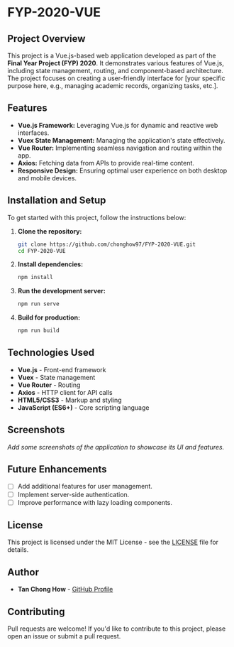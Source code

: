 # FYP-2020-VUE

## Project Overview

This project is a Vue.js-based web application developed as part of the **Final Year Project (FYP) 2020**. It demonstrates various features of Vue.js, including state management, routing, and component-based architecture. The project focuses on creating a user-friendly interface for [your specific purpose here, e.g., managing academic records, organizing tasks, etc.].

## Features

- **Vue.js Framework:** Leveraging Vue.js for dynamic and reactive web interfaces.
- **Vuex State Management:** Managing the application's state effectively.
- **Vue Router:** Implementing seamless navigation and routing within the app.
- **Axios:** Fetching data from APIs to provide real-time content.
- **Responsive Design:** Ensuring optimal user experience on both desktop and mobile devices.

## Installation and Setup

To get started with this project, follow the instructions below:

1. **Clone the repository:**

   ```bash
   git clone https://github.com/chonghow97/FYP-2020-VUE.git
   cd FYP-2020-VUE
   ```

2. **Install dependencies:**

   ```bash
   npm install
   ```

3. **Run the development server:**

   ```bash
   npm run serve
   ```

4. **Build for production:**
   ```bash
   npm run build
   ```

## Technologies Used

- **Vue.js** - Front-end framework
- **Vuex** - State management
- **Vue Router** - Routing
- **Axios** - HTTP client for API calls
- **HTML5/CSS3** - Markup and styling
- **JavaScript (ES6+)** - Core scripting language

## Screenshots

_Add some screenshots of the application to showcase its UI and features._

## Future Enhancements

- [ ] Add additional features for user management.
- [ ] Implement server-side authentication.
- [ ] Improve performance with lazy loading components.

## License

This project is licensed under the MIT License - see the [LICENSE](LICENSE) file for details.

## Author

- **Tan Chong How** - [GitHub Profile](https://github.com/chonghow97)

## Contributing

Pull requests are welcome! If you'd like to contribute to this project, please open an issue or submit a pull request.
